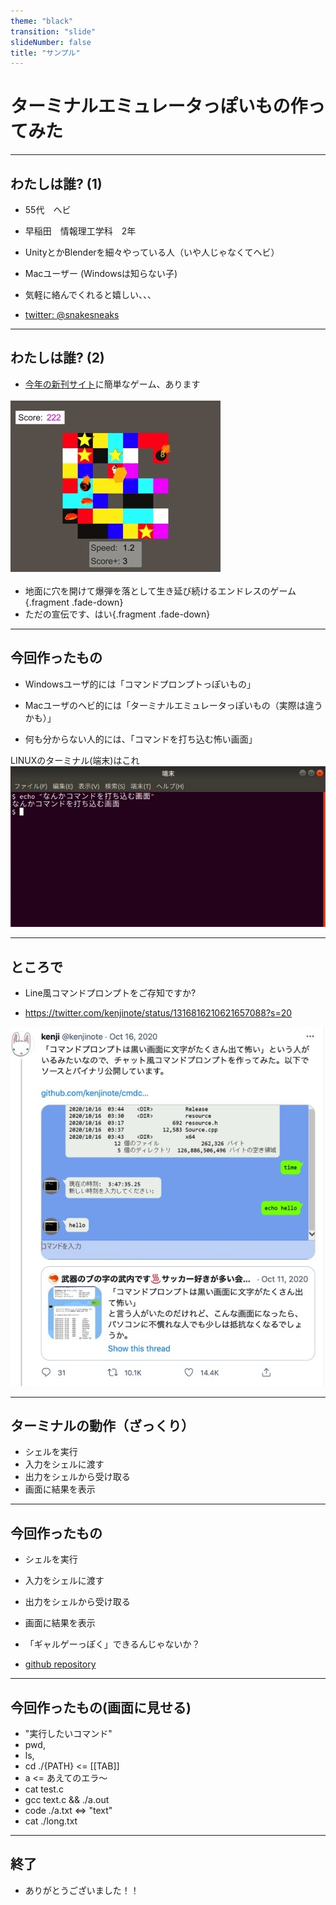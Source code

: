 ```yaml
---
theme: "black"
transition: "slide"
slideNumber: false
title: "サンプル"
---
```


# ターミナルエミュレータっぽいもの作ってみた

---

## わたしは誰? (1)

* 55代　ヘビ 
* 早稲田　情報理工学科　2年
* UnityとかBlenderを細々やっている人（いや人じゃなくてヘビ）
* Macユーザー (Windowsは知らない子)

* 気軽に絡んでくれると嬉しい、、、

* [twitter: @snakesneaks](https://twitter.com/snakesneaks)

---

## わたしは誰? (2)

* [今年の新刊サイト](https://event.misw.jp/shinkan2021/)に簡単なゲーム、あります

![kakosaku](./resources/kakosaku-1.jpg)
* 地面に穴を開けて爆弾を落として生き延び続けるエンドレスのゲーム{.fragment .fade-down}
* ただの宣伝です、はい{.fragment .fade-down}

---

## 今回作ったもの

* Windowsユーザ的には「コマンドプロンプトっぽいもの」

* Macユーザのヘビ的には「ターミナルエミュレータっぽいもの（実際は違うかも）」

* 何も分からない人的には、「コマンドを打ち込む怖い画面」

LINUXのターミナル(端末)はこれ
![terminal](./resources/Terminal.jpeg)

---

## ところで
* Line風コマンドプロンプトをご存知ですか?

* https://twitter.com/kenjinote/status/1316816210621657088?s=20

![LineLikeCommandPrompt](./resources/LineLikeCommandPrompt.jpeg)

---

## ターミナルの動作（ざっくり）

* シェルを実行
* 入力をシェルに渡す
* 出力をシェルから受け取る
* 画面に結果を表示

---

## 今回作ったもの
* シェルを実行
* 入力をシェルに渡す
* 出力をシェルから受け取る
* 画面に結果を表示

* 「ギャルゲーっぽく」できるんじゃないか？

* [github repository](https://github.com/SnakeSneakS/TerminalEmulatorWithUnity)

---

## 今回作ったもの(画面に見せる)
* "実行したいコマンド"
* pwd, 
* ls, 
* cd ./{PATH} <= [[TAB]]
* a <= あえてのエラ〜
* cat test.c
* gcc text.c && ./a.out
* code ./a.txt <=> "text"
* cat ./long.txt

---

## 終了
* ありがとうございました！！
